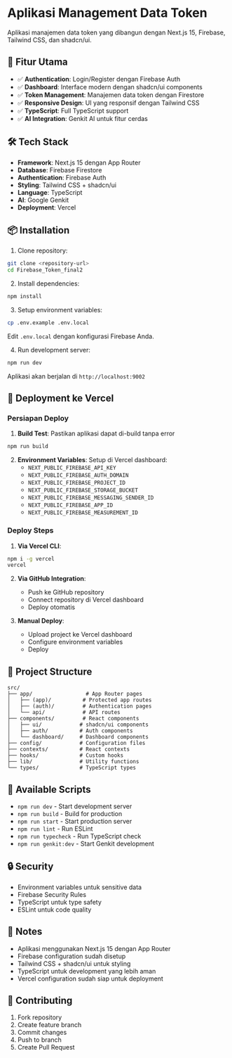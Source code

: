 # Aplikasi Management Data Token

Aplikasi manajemen data token yang dibangun dengan Next.js 15, Firebase, Tailwind CSS, dan shadcn/ui.

## 🚀 Fitur Utama

- ✅ **Authentication**: Login/Register dengan Firebase Auth
- ✅ **Dashboard**: Interface modern dengan shadcn/ui components
- ✅ **Token Management**: Manajemen data token dengan Firestore
- ✅ **Responsive Design**: UI yang responsif dengan Tailwind CSS
- ✅ **TypeScript**: Full TypeScript support
- ✅ **AI Integration**: Genkit AI untuk fitur cerdas

## 🛠️ Tech Stack

- **Framework**: Next.js 15 dengan App Router
- **Database**: Firebase Firestore
- **Authentication**: Firebase Auth
- **Styling**: Tailwind CSS + shadcn/ui
- **Language**: TypeScript
- **AI**: Google Genkit
- **Deployment**: Vercel

## 📦 Installation

1. Clone repository:
```bash
git clone <repository-url>
cd Firebase_Token_final2
```

2. Install dependencies:
```bash
npm install
```

3. Setup environment variables:
```bash
cp .env.example .env.local
```
Edit `.env.local` dengan konfigurasi Firebase Anda.

4. Run development server:
```bash
npm run dev
```

Aplikasi akan berjalan di `http://localhost:9002`

## 🚀 Deployment ke Vercel

### Persiapan Deploy

1. **Build Test**: Pastikan aplikasi dapat di-build tanpa error
```bash
npm run build
```

2. **Environment Variables**: Setup di Vercel dashboard:
   - `NEXT_PUBLIC_FIREBASE_API_KEY`
   - `NEXT_PUBLIC_FIREBASE_AUTH_DOMAIN`
   - `NEXT_PUBLIC_FIREBASE_PROJECT_ID`
   - `NEXT_PUBLIC_FIREBASE_STORAGE_BUCKET`
   - `NEXT_PUBLIC_FIREBASE_MESSAGING_SENDER_ID`
   - `NEXT_PUBLIC_FIREBASE_APP_ID`
   - `NEXT_PUBLIC_FIREBASE_MEASUREMENT_ID`

### Deploy Steps

1. **Via Vercel CLI**:
```bash
npm i -g vercel
vercel
```

2. **Via GitHub Integration**:
   - Push ke GitHub repository
   - Connect repository di Vercel dashboard
   - Deploy otomatis

3. **Manual Deploy**:
   - Upload project ke Vercel dashboard
   - Configure environment variables
   - Deploy

## 📁 Project Structure

```
src/
├── app/                 # App Router pages
│   ├── (app)/          # Protected app routes
│   ├── (auth)/         # Authentication pages
│   └── api/            # API routes
├── components/         # React components
│   ├── ui/            # shadcn/ui components
│   ├── auth/          # Auth components
│   └── dashboard/     # Dashboard components
├── config/            # Configuration files
├── contexts/          # React contexts
├── hooks/             # Custom hooks
├── lib/               # Utility functions
└── types/             # TypeScript types
```

## 🔧 Available Scripts

- `npm run dev` - Start development server
- `npm run build` - Build for production
- `npm run start` - Start production server
- `npm run lint` - Run ESLint
- `npm run typecheck` - Run TypeScript check
- `npm run genkit:dev` - Start Genkit development

## 🔒 Security

- Environment variables untuk sensitive data
- Firebase Security Rules
- TypeScript untuk type safety
- ESLint untuk code quality

## 📝 Notes

- Aplikasi menggunakan Next.js 15 dengan App Router
- Firebase configuration sudah disetup
- Tailwind CSS + shadcn/ui untuk styling
- TypeScript untuk development yang lebih aman
- Vercel configuration sudah siap untuk deployment

## 🤝 Contributing

1. Fork repository
2. Create feature branch
3. Commit changes
4. Push to branch
5. Create Pull Request
